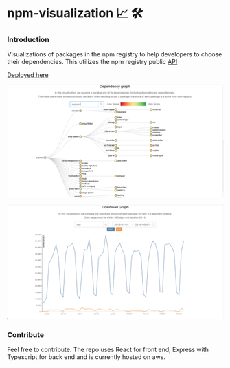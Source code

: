 # npm-visualization 📈 🛠️

### Introduction
Visualizations of packages in the npm registry to help developers to choose their dependencies. This utilizes the npm registry public
[API](https://github.com/npm/registry)

[Deployed here](http://npm.tools/)

![](ex1.png)

![](ex2.png)


### Contribute
Feel free to contribute. The repo uses React for front end, Express with Typescript for back end and is currently hosted on aws.
